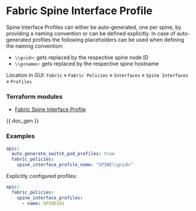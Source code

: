 # Fabric Spine Interface Profile

Spine Interface Profiles can either be auto-generated, one per spine, by providing a naming convention or can be defined explicitly. In case of auto-generated profiles the following placeholders can be used when defining the naming convention:

* `\\g<id>`: gets replaced by the respective spine node ID
* `\\g<name>`: gets replaced by the respective spine hostname

Location in GUI:
`Fabric` » `Fabric Policies` » `Interfaces` » `Spine Interfaces` » `Profiles`

### Terraform modules

* [Fabric Spine Interface Profile](https://registry.terraform.io/modules/netascode/fabric-spine-interface-profile/aci/latest)

{{ doc_gen }}

### Examples

```yaml
apic:
  auto_generate_switch_pod_profiles: true
  fabric_policies:
    spine_interface_profile_name: "SPINE\\g<id>"
```

Explicitly configured profiles:

```yaml
apic:
  fabric_policies:
    spine_interface_profiles:
      - name: SPINE101
```
